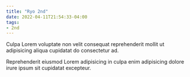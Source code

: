 ```yaml
---
title: "Ryo 2nd"
date: 2022-04-11T21:54:33-04:00
tags:
- 2nd
---
```


Culpa Lorem voluptate non velit consequat reprehenderit mollit ut adipisicing aliqua cupidatat do consectetur ad.

<!--more-->

Reprehenderit eiusmod Lorem adipisicing in culpa enim adipisicing dolore irure ipsum sit cupidatat excepteur.
